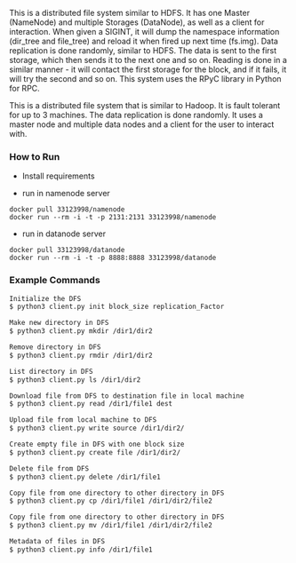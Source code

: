 
This is a distributed file system similar to HDFS. It has one Master (NameNode) and multiple Storages (DataNode), as well as a client for interaction. When given a SIGINT, it will dump the namespace information (dir_tree and file_tree) and reload it when fired up next time (fs.img). Data replication is done randomly, similar to HDFS. The data is sent to the first storage, which then sends it to the next one and so on. Reading is done in a similar manner - it will contact the first storage for the block, and if it fails, it will try the second and so on. This system uses the RPyC library in Python for RPC.

This is a distributed file system that is similar to Hadoop. It is fault tolerant for up to 3 machines. The data replication is done randomly. It uses a master node and multiple data nodes and a client for the user to interact with.


### How to Run
- Install requirements
* run in namenode server

```
docker pull 33123998/namenode
docker run --rm -i -t -p 2131:2131 33123998/namenode
```
* run in datanode server

```
docker pull 33123998/datanode
docker run --rm -i -t -p 8888:8888 33123998/datanode
``` 
  
### Example Commands
```sh
Initialize the DFS
$ python3 client.py init block_size replication_Factor

Make new directory in DFS
$ python3 client.py mkdir /dir1/dir2

Remove directory in DFS
$ python3 client.py rmdir /dir1/dir2

List directory in DFS
$ python3 client.py ls /dir1/dir2

Download file from DFS to destination file in local machine
$ python3 client.py read /dir1/file1 dest

Upload file from local machine to DFS
$ python3 client.py write source /dir1/dir2/

Create empty file in DFS with one block size
$ python3 client.py create file /dir1/dir2/

Delete file from DFS
$ python3 client.py delete /dir1/file1

Copy file from one directory to other directory in DFS
$ python3 client.py cp /dir1/file1 /dir1/dir2/file2

Copy file from one directory to other directory in DFS
$ python3 client.py mv /dir1/file1 /dir1/dir2/file2

Metadata of files in DFS
$ python3 client.py info /dir1/file1
